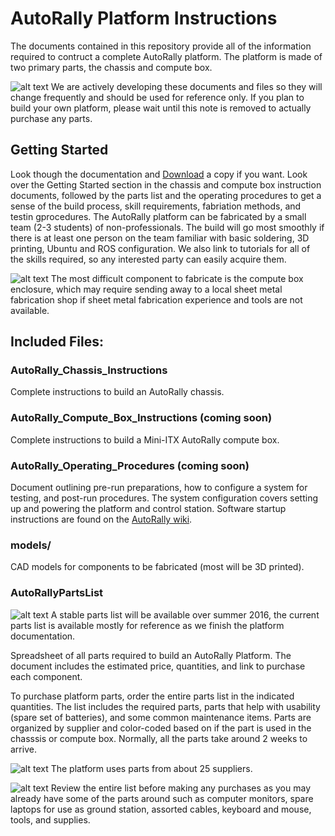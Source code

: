 [note]: https://github.com/AutoRally/autorally/wiki/note_icon.png "note"

# AutoRally Platform Instructions

The documents contained in this repository provide all of the information required to contruct a complete AutoRally platform. The platform is made of two primary parts, the chassis and compute box.

![alt text][note] We are actively developing these documents and files so they will change frequently and should be used for reference only. If you plan to build your own platform, please wait until this note is removed to actually purchase any parts.

## Getting Started

Look though the documentation and [Download](https://github.com/AutoRally/autorally_platform_instructions/archive/master.zip) a copy if you want. Look over the Getting Started section in the chassis and compute box instruction documents, followed by the parts list and the operating procedures to get a sense of the build process, skill requirements, fabriation methods, and testin gprocedures. The AutoRally platform can be fabricated by a small team (2-3 students) of non-professionals. The build will go most smoothly if there is at least one person on the team familiar with basic soldering, 3D printing, Ubuntu and ROS configuration. We also link to tutorials for all of the skills required, so any interested party can easily acquire them.

![alt text][note]  The most difficult component to fabricate is the compute box enclosure, which may require sending away to a local sheet metal fabrication shop if sheet metal fabrication experience and tools are not available.

## Included Files:

### AutoRally_Chassis_Instructions

Complete instructions to build an AutoRally chassis.

### AutoRally_Compute_Box_Instructions (coming soon)

Complete instructions to build a Mini-ITX AutoRally compute box.

### AutoRally_Operating_Procedures (coming soon)

Document outlining pre-run preparations, how to configure a system for testing, and post-run procedures. The system configuration covers setting up and powering the platform and control station. Software startup instructions are found on the [AutoRally wiki](https://github.com/AutoRally/autorally/wiki).

### models/

CAD models for components to be fabricated (most will be 3D printed).

### AutoRallyPartsList

![alt text][note]  A stable parts list will be available over summer 2016, the current parts list is available mostly for reference as we finish the platform documentation.

Spreadsheet of all parts required to build an AutoRally Platform. The document includes the estimated price, quantities, and link to purchase each component.

To purchase platform parts, order the entire parts list in the indicated quantities. The list includes the required parts, parts that help with usability (spare set of batteries), and some common maintenance items. Parts are organized by supplier and color-coded based on if the part is used in the chasssis or compute box. Normally, all the parts take around 2 weeks to arrive.

![alt text][note]  The platform uses parts from about 25 suppliers.

![alt text][note]  Review the entire list before making any purchases as you may already have some of the parts around such as computer monitors, spare laptops for use as ground station, assorted cables, keyboard and mouse, tools, and supplies. 

